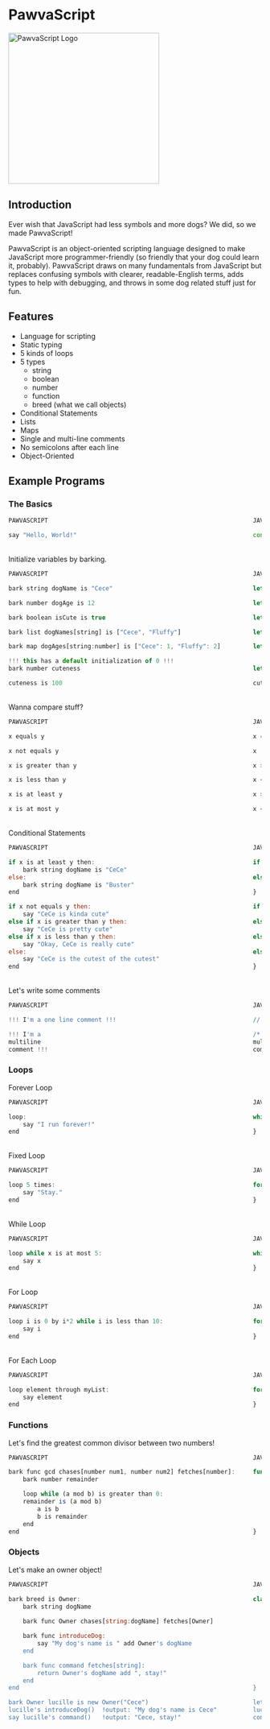 # PawvaScript

<img alt='PawvaScript Logo' src='assets/pawvascript.png' width='300px'/>

## Introduction
Ever wish that JavaScript had less symbols and more dogs? We did, so we made PawvaScript!

PawvaScript is an object-oriented scripting language designed to make JavaScript more programmer-friendly (so friendly that your dog could learn it, probably). PawvaScript draws on many fundamentals from JavaScript but replaces confusing symbols with clearer, readable-English terms, adds types to help with debugging, and throws in some dog related stuff just for fun.

## Features
* Language for scripting
* Static typing
* 5 kinds of loops
* 5 types
    * string
    * boolean
    * number
    * function
    * breed (what we call objects)
* Conditional Statements
* Lists
* Maps
* Single and multi-line comments
* No semicolons after each line
* Object-Oriented 


## Example Programs

### The Basics

```JavaScript
PAWVASCRIPT                                                         JAVASCRIPT

say "Hello, World!"                                                 console.log("Hello, World!")
```

<br>Initialize variables by barking.
```JavaScript
PAWVASCRIPT                                                         JAVASCRIPT

bark string dogName is "Cece"                                       let dogName = "Cece";

bark number dogAge is 12                                            let dogAge = 12;

bark boolean isCute is true                                         let isCute = true;

bark list dogNames[string] is ["Cece", "Fluffy"]                    let dogNames = ["Cece", "Fluffy"]

bark map dogAges[string:number] is ["Cece": 1, "Fluffy": 2]         let dogAges = {"Cece": 1, "Fluffy": 2} 

!!! this has a default initialization of 0 !!! 
bark number cuteness                                                let cuteness; 

cuteness is 100                                                     cuteness = 100;
```

<br>Wanna compare stuff?
```JavaScript
PAWVASCRIPT                                                         JAVASCRIPT

x equals y                                                          x === y

x not equals y                                                      x !== y

x is greater than y                                                 x > y

x is less than y                                                    x < y

x is at least y                                                     x >= y

x is at most y                                                      x <= y  
```

<br>Conditional Statements
```JavaScript
PAWVASCRIPT                                                         JAVASCRIPT

if x is at least y then:                                            if (x <= y) {
    bark string dogName is "CeCe"                                       let dogName = "CeCe";
else:                                                               else {
    bark string dogName is "Buster"                                     let dogName = "Buster";
end                                                                 }  

if x not equals y then:                                             if (x !== y) {
    say "CeCe is kinda cute"                                            console.log("CeCe is kinda cute");
else if x is greater than y then:                                   else if (x > y) {
    say "CeCe is pretty cute"                                           console.log("CeCe is pretty cute");
else if x is less than y then:                                      else if (x < y) {
    say "Okay, CeCe is really cute"                                     console.log("Okay, CeCe is really cute");
else:                                                               else {
    say "CeCe is the cutest of the cutest"                              console.log("CeCe is the cutest of the cutest");
end                                                                 }
```

<br>Let's write some comments
```JavaScript
PAWVASCRIPT                                                         JAVASCRIPT

!!! I'm a one line comment !!!                                      // I'm a comment

!!! I'm a                                                           /* I'm a                                        
multiline                                                           multiline
comment !!!                                                         comment */
```

### Loops

Forever Loop
```JavaScript
PAWVASCRIPT                                                         JAVASCRIPT

loop:                                                               while (true) {
    say "I run forever!"                                      	        console.log("I run forever!")
end                                                                 }
```

<br>Fixed Loop
```JavaScript
PAWVASCRIPT                                                         JAVASCRIPT

loop 5 times:                                                       for (let i = 0; i < 4; i++) {
    say "Stay."                                              	        console.log("Stay.")
end                                                                 }
```

<br>While Loop
```JavaScript
PAWVASCRIPT                                                         JAVASCRIPT

loop while x is at most 5:                                          while (x <= 5) {                                
    say x                                                     	        console.log(x);
end                         					                    }
```

<br>For Loop
```JavaScript
PAWVASCRIPT                                                         JAVASCRIPT

loop i is 0 by i*2 while i is less than 10:                         for (let i = 0; i *= 2; i <10;) {
    say i                                                     	        console.log(i);           
end                                                                 }
```

<br>For Each Loop
```JavaScript
PAWVASCRIPT                                                         JAVASCRIPT

loop element through myList:                                        for (letelement of myArray) {
    say element                                               	        console.log(element);
end						                                            }
```

### Functions
Let's find the greatest common divisor between two numbers!
```JavaScript
PAWVASCRIPT                                                         JAVASCRIPT

bark func gcd chases[number num1, number num2] fetches[number]:	    function gcd(num1, num2) {
    bark number remainder                                               let remainder;

    loop while (a mod b) is greater than 0:			  	                while ((num1 % num2) > 0) {
    remainder is (a mod b)                              	        	    remainder = a % b;
        a is b                                                              a = b;	
        b is remainder                                                      b = remainder
    end                                                                 }
end                                                                 }
```

### Objects

Let's make an owner object!
```JavaScript
PAWVASCRIPT                                                         JAVASCRIPT

bark breed is Owner:                                                class Owner {
    bark string dogName                                                 constructor(dogName) {
                                                                            this.dogName = dogName;
    bark func Owner chases[string:dogName] fetches[Owner]               }

    bark func introduceDog:                                             introduceDog() {		
        say "My dog's name is " add Owner's dogName                         console.log(`My dog's name is ${this.dogName}`);
    end                                                                 }

    bark func command fetches[string]:                                  command() {
        return Owner's dogName add ", stay!"                                return `${this.dogName}, stay!`;
    end                                                                 }
end                                                                 }

bark Owner lucille is new Owner("Cece")                             let lucille = new Owner("Cece");
lucille's introduceDog()  !output: "My dog's name is Cece"          lucille.introduceDog();
say lucille's command()   !output: "Cece, stay!"                    console.log(lucille.command())
```

